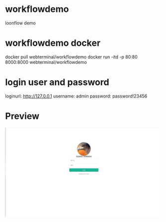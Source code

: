 # workflowdemo
loonflow demo

# workflowdemo docker
docker pull webterminal/workflowdemo
docker run -itd -p 80:80 8000:8000 webterminal/workflowdemo

# login user and password
loginurl: http://127.0.0.1
username: admin
password: password!23456

# Preview
![demo image](./demo.gif  "demo image")